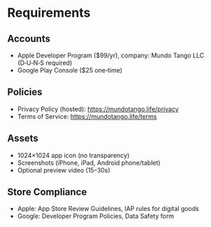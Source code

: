 # Requirements

## Accounts
- Apple Developer Program ($99/yr), company: Mundo Tango LLC (D‑U‑N‑S required)
- Google Play Console ($25 one‑time)

## Policies
- Privacy Policy (hosted): https://mundotango.life/privacy
- Terms of Service: https://mundotango.life/terms

## Assets
- 1024×1024 app icon (no transparency)
- Screenshots (iPhone, iPad, Android phone/tablet)
- Optional preview video (15–30s)

## Store Compliance
- Apple: App Store Review Guidelines, IAP rules for digital goods
- Google: Developer Program Policies, Data Safety form
